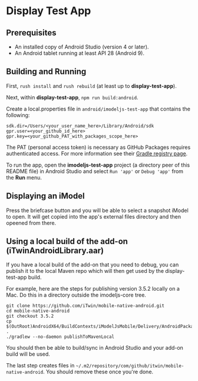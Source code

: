 # Display Test App

## Prerequisites

* An installed copy of Android Studio (version 4 or later).
* An Android tablet running at least API 28 (Android 9).

## Building and Running

First, `rush install` and `rush rebuild` (at least up to **display-test-app**).

Next, within **display-test-app**, `npm run build:android`.

Create a local.properties file in `android/imodeljs-test-app` that contains the following:
```
sdk.dir=/Users/<your_user_name_here>/Library/Android/sdk
gpr.user=<your_github_id_here>
gpr.key=<your_github_PAT_with_packages_scope_here>
```
The PAT (personal access token) is necessary as GitHub Packages requires authenticated access. For more information see their [Gradle registry page](https://docs.github.com/en/packages/working-with-a-github-packages-registry/working-with-the-gradle-registry).

To run the app, open the **imodeljs-test-app** project (a directory peer of this README file) in Android Studio and select `Run 'app'` or `Debug 'app'` from the **Run** menu.

## Displaying an iModel

Press the briefcase button and you will be able to select a snapshot iModel to open. It will get copied into the app's external files directory and then opeened from there.

## Using a local build of the add-on (iTwinAndroidLibrary.aar)

If you have a local build of the add-on that you need to debug, you can publish it to the local Maven repo which will then get used by the display-test-app build.

For example, here are the steps for publishing version 3.5.2 locally on a Mac. Do this in a directory outside the imodeljs-core tree.

```shell
git clone https://github.com/iTwin/mobile-native-android.git
cd mobile-native-android
git checkout 3.5.2
cp $(OutRoot)AndroidX64/BuildContexts/iModelJsMobile/Delivery/AndroidPackages/iTwinAndroidLibrary.aar .
./gradlew --no-daemon publishToMavenLocal
```
You should then be able to build/sync in Android Studio and your add-on build will be used.

The last step creates files in `~/.m2/repository/com/github/itwin/mobile-native-android`. You should remove these once you're done.